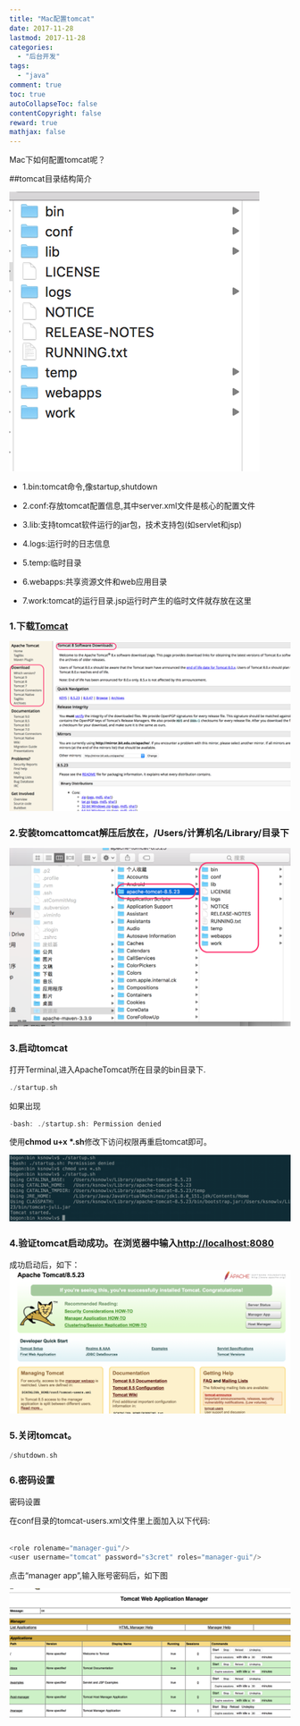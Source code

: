 ```yaml
---
title: "Mac配置tomcat"
date: 2017-11-28
lastmod: 2017-11-28
categories:
  - "后台开发"
tags:
  - "java"
comment: true
toc: true
autoCollapseToc: false
contentCopyright: false
reward: true
mathjax: false
---
```




Mac下如何配置tomcat呢？

 <!--more-->

##tomcat目录结构简介

![image](/images/post/2017-11-28-macpei-zhi-tomcat/tomcat-dir-overview.png) 

* 1.bin:tomcat命令,像startup,shutdown

* 2.conf:存放tomcat配置信息,其中server.xml文件是核心的配置文件

* 3.lib:支持tomcat软件运行的jar包，技术支持包(如servlet和jsp)

* 4.logs:运行时的日志信息

* 5.temp:临时目录

* 6.webapps:共享资源文件和web应用目录

* 7.work:tomcat的运行目录.jsp运行时产生的临时文件就存放在这里





### 1.下载[Tomcat](https://tomcat.apache.org)

![image](/images/post/2017-11-28-macpei-zhi-tomcat/tomcat-download.png) 

### 2.安装tomcattomcat解压后放在，/Users/计算机名/Library/目录下

![image](/images/post/2017-11-28-macpei-zhi-tomcat/tomcat-dir.png)

### 3.启动tomcat
打开Terminal,进入ApacheTomcat所在目录的bin目录下.

```objective-c
./startup.sh
```
如果出现

```objective-c
-bash: ./startup.sh: Permission denied
```
使用**chmod u+x *.sh**修改下访问权限再重启tomcat即可。

![image](/images/post/2017-11-28-macpei-zhi-tomcat/tomcat-startup.png)

### 4.验证tomcat启动成功。在浏览器中输入[http://localhost:8080](http://localhost:8080)
成功启动后，如下：
![image](/images/post/2017-11-28-macpei-zhi-tomcat/tomcat-success.png)

### 5.关闭tomcat。
```objective-c
/shutdown.sh
```

### 6.密码设置
密码设置

在conf目录的tomcat-users.xml文件里</tomcat-users>上面加入以下代码:

```objective-c

<role rolename="manager-gui"/>
<user username="tomcat" password="s3cret" roles="manager-gui"/>

```

点击“manager app”,输入账号密码后，如下图

![image](/images/post/2017-11-28-macpei-zhi-tomcat/tomcat-manage-app.png)
